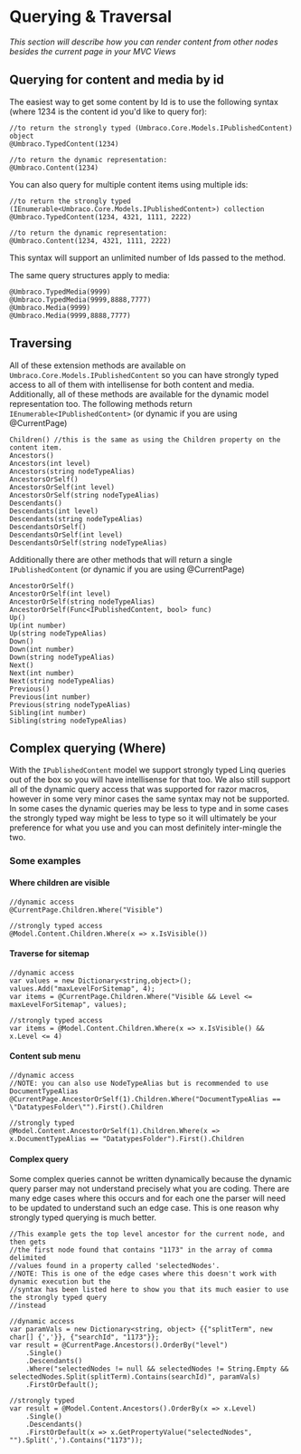 # Querying & Traversal

_This section will describe how you can render content from other nodes besides the current page in your MVC Views_

## Querying for content and media by id

The easiest way to get some content by Id is to use the following syntax (where 1234 is the content id you'd like to query for):
	
	//to return the strongly typed (Umbraco.Core.Models.IPublishedContent) object
	@Umbraco.TypedContent(1234)

	//to return the dynamic representation:	
	@Umbraco.Content(1234) 	

You can also query for multiple content items using multiple ids:

	//to return the strongly typed (IEnumerable<Umbraco.Core.Models.IPublishedContent>) collection
	@Umbraco.TypedContent(1234, 4321, 1111, 2222)

	//to return the dynamic representation:	
	@Umbraco.Content(1234, 4321, 1111, 2222)

This syntax will support an unlimited number of Ids passed to the method. 

The same query structures apply to media:

	@Umbraco.TypedMedia(9999)
	@Umbraco.TypedMedia(9999,8888,7777)
	@Umbraco.Media(9999)
	@Umbraco.Media(9999,8888,7777)	


## Traversing

All of these extension methods are available on `Umbraco.Core.Models.IPublishedContent` so you can have strongly typed access to all of them with intellisense for both content and media. Additionally, all of these methods are available for the dynamic model representation too. The following methods return `IEnumerable<IPublishedContent>` (or dynamic if you are using @CurrentPage)

	Children() //this is the same as using the Children property on the content item.
	Ancestors()
	Ancestors(int level)
	Ancestors(string nodeTypeAlias)
	AncestorsOrSelf()
	AncestorsOrSelf(int level)
	AncestorsOrSelf(string nodeTypeAlias)
	Descendants()
	Descendants(int level)
	Descendants(string nodeTypeAlias)
	DescendantsOrSelf()
	DescendantsOrSelf(int level)
	DescendantsOrSelf(string nodeTypeAlias)
	

Additionally there are other methods that will return a single `IPublishedContent` (or dynamic if you are using @CurrentPage) 

	AncestorOrSelf()
	AncestorOrSelf(int level)
	AncestorOrSelf(string nodeTypeAlias)
	AncestorOrSelf(Func<IPublishedContent, bool> func)
	Up()
	Up(int number)
	Up(string nodeTypeAlias)
	Down()
	Down(int number)
	Down(string nodeTypeAlias)
	Next()
	Next(int number)
	Next(string nodeTypeAlias)
	Previous()
	Previous(int number)
	Previous(string nodeTypeAlias)
	Sibling(int number)
	Sibling(string nodeTypeAlias)

## Complex querying (Where)

With the `IPublishedContent` model we support strongly typed Linq queries out of the box so you will have intellisense for that too. We also still support all of the dynamic query access that was supported for razor macros, however in some very minor cases the same syntax may not be supported. In some cases the dynamic queries may be less to type and in some cases the strongly typed way might be less to type so it will ultimately be your preference for what you use and you can most definitely inter-mingle the two.

### Some examples

#### Where children are visible

	//dynamic access
	@CurrentPage.Children.Where("Visible")
	
	//strongly typed access
	@Model.Content.Children.Where(x => x.IsVisible())

#### Traverse for sitemap

	//dynamic access
	var values = new Dictionary<string,object>();
	values.Add("maxLevelForSitemap", 4);
	var items = @CurrentPage.Children.Where("Visible && Level <= maxLevelForSitemap", values);

	//strongly typed access
	var items = @Model.Content.Children.Where(x => x.IsVisible() && x.Level <= 4)

#### Content sub menu

	//dynamic access
	//NOTE: you can also use NodeTypeAlias but is recommended to use DocumentTypeAlias
	@CurrentPage.AncestorOrSelf(1).Children.Where("DocumentTypeAlias == \"DatatypesFolder\"").First().Children
	
	//strongly typed
	@Model.Content.AncestorOrSelf(1).Children.Where(x => x.DocumentTypeAlias == "DatatypesFolder").First().Children

#### Complex query

Some complex queries cannot be written dynamically because the dynamic query parser may not understand precisely what you are coding. There are many edge cases where this occurs and for each one the parser will need to be updated to understand such an edge case. This is one reason why strongly typed querying is much better.

	//This example gets the top level ancestor for the current node, and then gets 
	//the first node found that contains "1173" in the array of comma delimited 
	//values found in a property called 'selectedNodes'.
	//NOTE: This is one of the edge cases where this doesn't work with dynamic execution but the 
	//syntax has been listed here to show you that its much easier to use the strongly typed query 
	//instead

	//dynamic access
	var paramVals = new Dictionary<string, object> {{"splitTerm", new char[] {','}}, {"searchId", "1173"}};
	var result = @CurrentPage.Ancestors().OrderBy("level")
		.Single()
		.Descendants()
		.Where("selectedNodes != null && selectedNodes != String.Empty && selectedNodes.Split(splitTerm).Contains(searchId)", paramVals)
		.FirstOrDefault();
	
	//strongly typed
	var result = @Model.Content.Ancestors().OrderBy(x => x.Level)
		.Single()
		.Descendants()
		.FirstOrDefault(x => x.GetPropertyValue("selectedNodes", "").Split(',').Contains("1173"));
